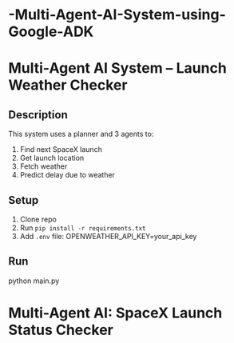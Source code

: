 # -Multi-Agent-AI-System-using-Google-ADK

# Multi-Agent AI System – Launch Weather Checker

## Description
This system uses a planner and 3 agents to:
1. Find next SpaceX launch
2. Get launch location
3. Fetch weather
4. Predict delay due to weather

## Setup
1. Clone repo
2. Run `pip install -r requirements.txt`
3. Add `.env` file:
   OPENWEATHER_API_KEY=your_api_key

## Run
python main.py
# Multi-Agent AI: SpaceX Launch Status Checker



